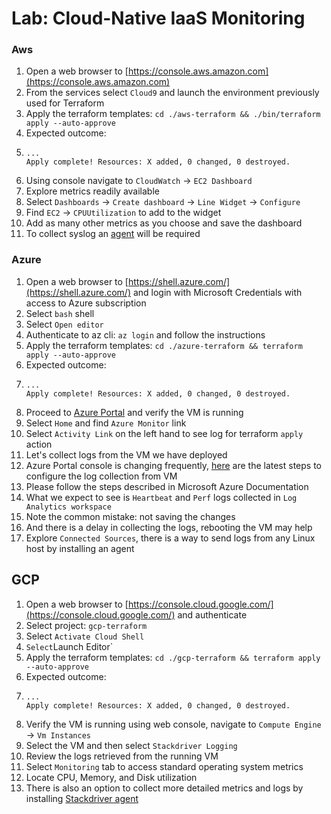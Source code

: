 # Lab: Cloud-Native IaaS Monitoring

### Aws

1. Open a web browser to [https://console.aws.amazon.com](https://console.aws.amazon.com)
2. From the services select `Cloud9` and launch the environment previously used for Terraform
3. Apply the terraform templates: `cd ./aws-terraform && ./bin/terraform apply --auto-approve`
4. Expected outcome:
5. ```text
   ...
   Apply complete! Resources: X added, 0 changed, 0 destroyed.
   ```
6. Using console navigate to `CloudWatch` -&gt; `EC2 Dashboard`
7. Explore metrics readily available
8. Select `Dashboards` -&gt; `Create dashboard` -&gt; `Line Widget` -&gt; `Configure`
9. Find `EC2` -&gt; `CPUUtilization` to add to the widget
10. Add as many other metrics as you choose and save the dashboard
11. To collect syslog an [agent](https://docs.aws.amazon.com/AmazonCloudWatch/latest/monitoring/Install-CloudWatch-Agent.html) will be required

### Azure

1. Open a web browser to [https://shell.azure.com/](https://shell.azure.com/) and login with Microsoft Credentials with access to Azure subscription
2. Select `bash` shell
3. Select `Open editor`
4. Authenticate to az cli: `az login` and follow the instructions
5. Apply the terraform templates: `cd ./azure-terraform && terraform apply --auto-approve`
6. Expected outcome:
7. ```text
   ...
   Apply complete! Resources: X added, 0 changed, 0 destroyed.
   ```
8. Proceed to [Azure Portal](https://portal.azure.com/) and verify the VM is running
9. Select `Home` and find `Azure Monitor` link
10. Select `Activity Link` on the left hand to see log for terraform `apply` action
11. Let's collect logs from the VM we have deployed
12. Azure Portal console is changing frequently, [here](https://docs.microsoft.com/en-us/azure/azure-monitor/learn/quick-collect-azurevm) are the latest steps to configure the log collection from VM
13. Please follow the steps described in Microsoft Azure Documentation
14. What we expect to see is `Heartbeat` and `Perf` logs collected in `Log Analytics workspace`
15. Note the common mistake: not saving the changes
16. And there is a delay in collecting the logs, rebooting the VM may help
17. Explore `Connected Sources`, there is a way to send logs from any Linux host by installing an agent

## GCP

1. Open a web browser to [https://console.cloud.google.com/](https://console.cloud.google.com/) and authenticate
2. Select project: `gcp-terraform`
3. Select `Activate Cloud Shell`
4. `Select`Launch Editor\`
5. Apply the terraform templates: `cd ./gcp-terraform && terraform apply --auto-approve` 
6. Expected outcome:
7. ```text
   ...
   Apply complete! Resources: X added, 0 changed, 0 destroyed.
   ```
8. Verify the VM is running using web console, navigate to `Compute Engine` -&gt; `Vm Instances`
9. Select the VM and then select `Stackdriver Logging`
10. Review the logs retrieved from the running VM
11. Select `Monitoring` tab to access standard operating system metrics
12. Locate CPU, Memory, and Disk utilization
13. There is also an option to collect more detailed metrics and logs by installing [Stackdriver agent](https://cloud.google.com/monitoring/agent/install-agent)

